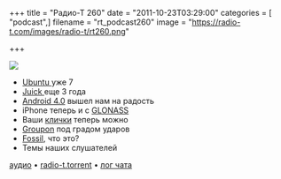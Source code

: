 +++
title = "Радио-Т 260"
date = "2011-10-23T03:29:00"
categories = [ "podcast",]
filename = "rt_podcast260"
image = "https://radio-t.com/images/radio-t/rt260.png"

+++

![](https://radio-t.com/images/radio-t/rt260.png)

- [Ubuntu ](http://habrahabr.ru/blogs/ubuntu/130841/)уже 7
- [Juick ](http://juick.com/juick/1590719)еще 3 года
- [Android 4.0](http://techcrunch.com/2011/10/19/in-depth-hands-on-video-galaxy-nexus-and-ice-cream-sandwich-android-4-0/) вышел нам на радость
- iPhone теперь и с [GLONASS](http://thenextweb.com/apple/2011/10/19/apple-sneaks-in-glonass-location-support-on-iphone-4s)
- Ваши [клички](http://habrahabr.ru/blogs/social_networks/130898/) теперь можно
- [Groupon](http://www.businessinsider.com/groupons-fall-to-earth-swifter-than-its-fast-rise-2011-10) под градом ударов
- [Fossil](http://www.fossil-scm.org/index.html/doc/trunk/www/qandc.wiki), что это?
- Темы наших слушателей

[аудио](http://archive.rucast.net/radio-t/media/rt_podcast260.mp3) • [radio-t.torrent](http://www.radio-t.com/torrents/rt_podcast260.mp3.torrent) • [лог чата](http://chat.radio-t.com/logs/radio-t-260.html)<audio src="http://archive.rucast.net/radio-t/media/rt_podcast260.mp3" preload="none"></audio>